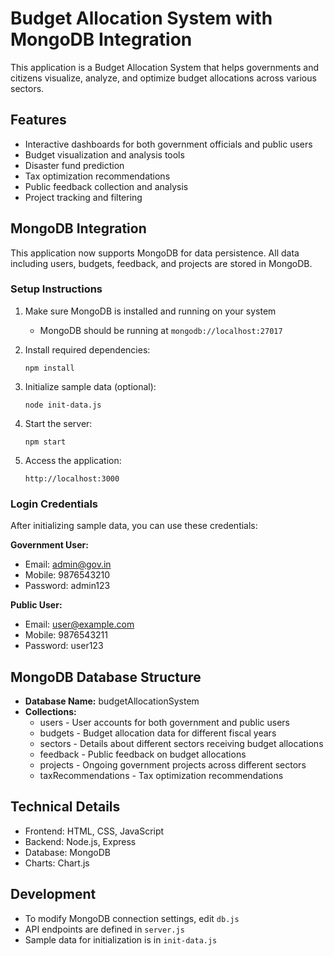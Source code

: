 # Budget Allocation System with MongoDB Integration

This application is a Budget Allocation System that helps governments and citizens visualize, analyze, and optimize budget allocations across various sectors.

## Features

- Interactive dashboards for both government officials and public users
- Budget visualization and analysis tools
- Disaster fund prediction
- Tax optimization recommendations
- Public feedback collection and analysis
- Project tracking and filtering

## MongoDB Integration

This application now supports MongoDB for data persistence. All data including users, budgets, feedback, and projects are stored in MongoDB.

### Setup Instructions

1. Make sure MongoDB is installed and running on your system
   - MongoDB should be running at `mongodb://localhost:27017`

2. Install required dependencies:
   ```
   npm install
   ```

3. Initialize sample data (optional):
   ```
   node init-data.js
   ```

4. Start the server:
   ```
   npm start
   ```

5. Access the application:
   ```
   http://localhost:3000
   ```

### Login Credentials

After initializing sample data, you can use these credentials:

**Government User:**
- Email: admin@gov.in
- Mobile: 9876543210
- Password: admin123

**Public User:**
- Email: user@example.com
- Mobile: 9876543211
- Password: user123

## MongoDB Database Structure

- **Database Name:** budgetAllocationSystem
- **Collections:**
  - users - User accounts for both government and public users
  - budgets - Budget allocation data for different fiscal years
  - sectors - Details about different sectors receiving budget allocations
  - feedback - Public feedback on budget allocations
  - projects - Ongoing government projects across different sectors
  - taxRecommendations - Tax optimization recommendations

## Technical Details

- Frontend: HTML, CSS, JavaScript
- Backend: Node.js, Express
- Database: MongoDB
- Charts: Chart.js

## Development

- To modify MongoDB connection settings, edit `db.js`
- API endpoints are defined in `server.js`
- Sample data for initialization is in `init-data.js` 